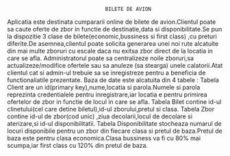                                     BILETE DE AVION
                                
Aplicatia este destinata cumpararii online de bilete de avion.Clientul poate sa caute oferte de zbor in functie de destinatie,data si disponibilitate.Se pun la dispozitie 3 clase de bilete(economic,bussiness si first class) ,cu preturi diferite.De asemnea,clientul poate solicita generarea unei noi rute alcatuite din mai multe zboruri cu escale daca nu exitsa zbor direct de la locatia in care se afla.
Administratorul poate sa centralizeze noile zboruri,sa actualizeze/modifice ofertele sau sa anuleze (sa stearga) unele calatorii.Atat clientul cat si admin-ul trebuie sa se inregistreze pentru a beneficia de functionaliatile prezentate.
Baza de date este alcatuita din 4 tabele :
Tabela Client are un id(primary key),nume,locatia si parola.Numele si parola reprezinta credentialele pentru inregistrare,iar locatia e pentru primirea ofertelor de zbor in functie de locul in care se afla.
Tabela Bilet contine id-ul clinetului(cel care detine biletul),id-ul zborului,pretul si clasa.
Tabela Zbor contine id-ul de zbor(cod unic) ,ziua decolarii,locul de decolare si aterizare,si id-ul disponibilitatii.
Tabela Disponibilitate stocheaza numarul de locuri disponibile pentru un zbor din fiecare clasa si pretul de baza.Pretul de baza este pentru clasa economica.Clasa bussiness va fi cu 80% mai scumpa,iar first class cu 120% din pretul de baza.

